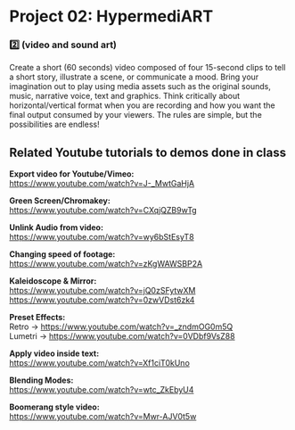 # Project 02: HypermediART
### :two: (video and sound art)

Create a short (60 seconds) video composed of four 15-second clips to tell a short story, illustrate a scene, or communicate a mood. Bring your imagination out to play using media assets such as the original sounds, music, narrative voice, text and graphics. Think critically about horizontal/vertical format when you are recording and how you want the final output consumed by your viewers. The rules are simple, but the possibilities are endless!

## Related Youtube tutorials to demos done in class

__Export video for Youtube/Vimeo:__ <br>
https://www.youtube.com/watch?v=J-_MwtGaHjA <br>

__Green Screen/Chromakey:__ <br>
https://www.youtube.com/watch?v=CXqjQZB9wTg <br>

__Unlink Audio from video:__ <br>
https://www.youtube.com/watch?v=wy6bStEsyT8 <br>

__Changing speed of footage:__ <br>
https://www.youtube.com/watch?v=zKgWAWSBP2A <br>

__Kaleidoscope & Mirror:__ <br> 
https://www.youtube.com/watch?v=jQ0zSFytwXM <br>
https://www.youtube.com/watch?v=0zwVDst6zk4 <br>

__Preset Effects:__ <br>
Retro -> https://www.youtube.com/watch?v=_zndmOG0m5Q <br>
Lumetri -> https://www.youtube.com/watch?v=0VDbf9VsZ88 <br>

__Apply video inside text:__ <br>
https://www.youtube.com/watch?v=Xf1ciT0kUno <br>

__Blending Modes:__ <br>
https://www.youtube.com/watch?v=wtc_ZkEbyU4 <br>

__Boomerang style video:__ <br>
https://www.youtube.com/watch?v=Mwr-AJV0t5w <br>


